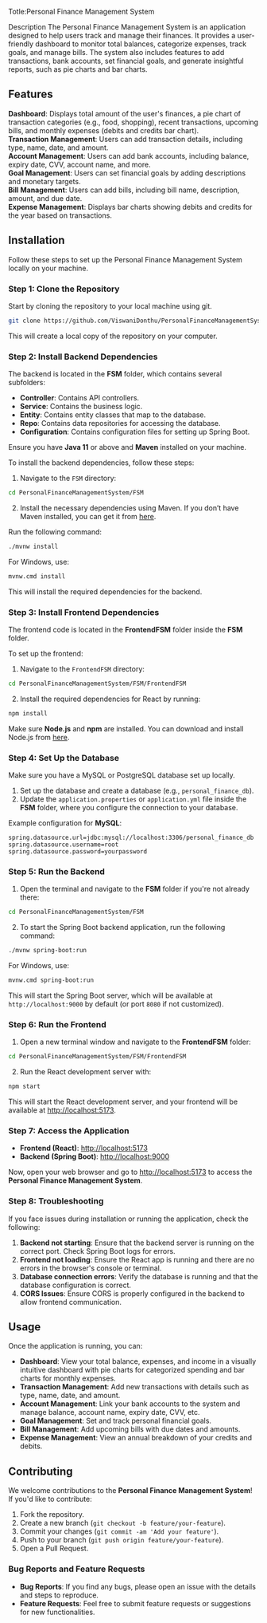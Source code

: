 
Totle:Personal Finance Management System

Description
The Personal Finance Management System is an application designed to help users track and manage their finances. 
It provides a user-friendly dashboard to monitor total balances, categorize expenses, track goals, and manage bills.
The system also includes features to add transactions, bank accounts, set financial goals, and generate insightful reports, such as pie charts and bar charts.

## Features
**Dashboard**: Displays total amount of the user's finances, a pie chart of transaction categories (e.g., food, shopping), recent transactions, upcoming bills, and monthly expenses (debits and credits bar chart).  
**Transaction Management**: Users can add transaction details, including type, name, date, and amount.  
**Account Management**: Users can add bank accounts, including balance, expiry date, CVV, account name, and more.  
**Goal Management**: Users can set financial goals by adding descriptions and monetary targets.  
**Bill Management**: Users can add bills, including bill name, description, amount, and due date.  
**Expense Management**: Displays bar charts showing debits and credits for the year based on transactions.

## Installation

Follow these steps to set up the Personal Finance Management System locally on your machine.

### Step 1: Clone the Repository

Start by cloning the repository to your local machine using git.

```bash
git clone https://github.com/ViswaniDonthu/PersonalFinanceManagementSystem.git
```

This will create a local copy of the repository on your computer.

### Step 2: Install Backend Dependencies

The backend is located in the **FSM** folder, which contains several subfolders:  
- **Controller**: Contains API controllers.  
- **Service**: Contains the business logic.  
- **Entity**: Contains entity classes that map to the database.  
- **Repo**: Contains data repositories for accessing the database.  
- **Configuration**: Contains configuration files for setting up Spring Boot.

Ensure you have **Java 11** or above and **Maven** installed on your machine.

To install the backend dependencies, follow these steps:

1. Navigate to the `FSM` directory:

```bash
cd PersonalFinanceManagementSystem/FSM
```

2. Install the necessary dependencies using Maven. If you don’t have Maven installed, you can get it from [here](https://maven.apache.org/download.cgi).

Run the following command:

```bash
./mvnw install
```

For Windows, use:

```bash
mvnw.cmd install
```

This will install the required dependencies for the backend.

### Step 3: Install Frontend Dependencies

The frontend code is located in the **FrontendFSM** folder inside the **FSM** folder.

To set up the frontend:

1. Navigate to the `FrontendFSM` directory:

```bash
cd PersonalFinanceManagementSystem/FSM/FrontendFSM
```

2. Install the required dependencies for React by running:

```bash
npm install
```

Make sure **Node.js** and **npm** are installed. You can download and install Node.js from [here](https://nodejs.org/).

### Step 4: Set Up the Database

Make sure you have a MySQL or PostgreSQL database set up locally.

1. Set up the database and create a database (e.g., `personal_finance_db`).
2. Update the `application.properties` or `application.yml` file inside the **FSM** folder, where you configure the connection to your database.

Example configuration for **MySQL**:

```properties
spring.datasource.url=jdbc:mysql://localhost:3306/personal_finance_db
spring.datasource.username=root
spring.datasource.password=yourpassword
```

### Step 5: Run the Backend

1. Open the terminal and navigate to the **FSM** folder if you're not already there:

```bash
cd PersonalFinanceManagementSystem/FSM
```

2. To start the Spring Boot backend application, run the following command:

```bash
./mvnw spring-boot:run
```

For Windows, use:

```bash
mvnw.cmd spring-boot:run
```

This will start the Spring Boot server, which will be available at `http://localhost:9000` by default (or port `8080` if not customized).

### Step 6: Run the Frontend

1. Open a new terminal window and navigate to the **FrontendFSM** folder:

```bash
cd PersonalFinanceManagementSystem/FSM/FrontendFSM
```

2. Run the React development server with:

```bash
npm start
```

This will start the React development server, and your frontend will be available at [http://localhost:5173](http://localhost:5173).

### Step 7: Access the Application

- **Frontend (React)**: [http://localhost:5173](http://localhost:5173)
- **Backend (Spring Boot)**: [http://localhost:9000](http://localhost:9000)

Now, open your web browser and go to [http://localhost:5173](http://localhost:5173) to access the **Personal Finance Management System**.

### Step 8: Troubleshooting

If you face issues during installation or running the application, check the following:

1. **Backend not starting**: Ensure that the backend server is running on the correct port. Check Spring Boot logs for errors.
2. **Frontend not loading**: Ensure the React app is running and there are no errors in the browser's console or terminal.
3. **Database connection errors**: Verify the database is running and that the database configuration is correct.
4. **CORS Issues**: Ensure CORS is properly configured in the backend to allow frontend communication.

## Usage

Once the application is running, you can:

- **Dashboard**: View your total balance, expenses, and income in a visually intuitive dashboard with pie charts for categorized spending and bar charts for monthly expenses.
- **Transaction Management**: Add new transactions with details such as type, name, date, and amount.
- **Account Management**: Link your bank accounts to the system and manage balance, account name, expiry date, CVV, etc.
- **Goal Management**: Set and track personal financial goals.
- **Bill Management**: Add upcoming bills with due dates and amounts.
- **Expense Management**: View an annual breakdown of your credits and debits.

## Contributing

We welcome contributions to the **Personal Finance Management System**! If you'd like to contribute:

1. Fork the repository.
2. Create a new branch (`git checkout -b feature/your-feature`).
3. Commit your changes (`git commit -am 'Add your feature'`).
4. Push to your branch (`git push origin feature/your-feature`).
5. Open a Pull Request.

### Bug Reports and Feature Requests

- **Bug Reports**: If you find any bugs, please open an issue with the details and steps to reproduce.
- **Feature Requests**: Feel free to submit feature requests or suggestions for new functionalities.

